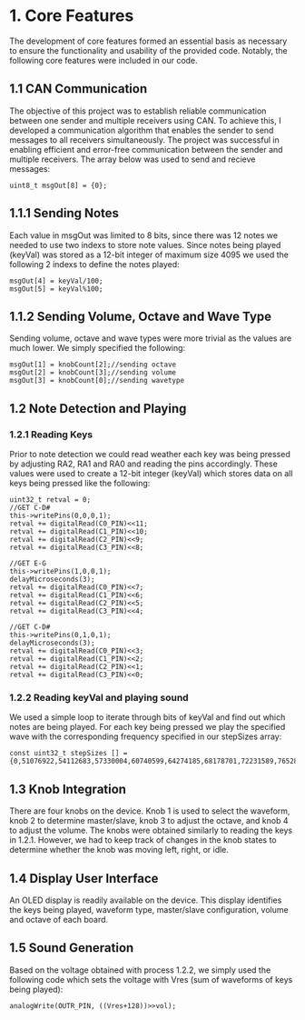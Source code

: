 # 1. Core Features

The development of core features formed an essential basis as necessary to ensure the functionality and usability of the provided code. Notably, the following core features were included in our code.

## 1.1 CAN Communication

The objective of this project was to establish reliable communication between one sender and multiple receivers using CAN. To achieve this, I developed a communication algorithm that enables the sender to send messages to all receivers simultaneously. The project was successful in enabling efficient and error-free communication between the sender and multiple receivers. The array below was used to send and recieve messages:

```uint8_t msgOut[8] = {0};```

## 1.1.1 Sending Notes

Each value in msgOut was limited to 8 bits, since there was 12 notes we needed to use two indexs to store note values. Since notes being played (keyVal) was stored as a 12-bit integer of maximum size 4095 we used the following 2 indexs to define the notes played:
```
msgOut[4] = keyVal/100;
msgOut[5] = keyVal%100;
```

## 1.1.2 Sending Volume, Octave and Wave Type

Sending volume, octave and wave types were more trivial as the values are much lower. We simply specified the following:
```
msgOut[1] = knobCount[2];//sending octave
msgOut[2] = knobCount[3];//sending volume
msgOut[3] = knobCount[0];//sending wavetype
```

## 1.2 Note Detection and Playing

### 1.2.1 Reading Keys

Prior to note detection we could read weather each key was being pressed by adjusting RA2, RA1 and RA0 and reading the pins accordingly. These values were used to create a 12-bit integer (keyVal) which stores data on all keys being pressed like the following:

```
uint32_t retval = 0;
//GET C-D#
this->writePins(0,0,0,1);
retval += digitalRead(C0_PIN)<<11;
retval += digitalRead(C1_PIN)<<10;
retval += digitalRead(C2_PIN)<<9;
retval += digitalRead(C3_PIN)<<8;

//GET E-G
this->writePins(1,0,0,1);
delayMicroseconds(3);
retval += digitalRead(C0_PIN)<<7;
retval += digitalRead(C1_PIN)<<6;
retval += digitalRead(C2_PIN)<<5;
retval += digitalRead(C3_PIN)<<4;

//GET C-D#
this->writePins(0,1,0,1);
delayMicroseconds(3);
retval += digitalRead(C0_PIN)<<3;
retval += digitalRead(C1_PIN)<<2;
retval += digitalRead(C2_PIN)<<1;
retval += digitalRead(C3_PIN)<<0;
```
### 1.2.2 Reading keyVal and playing sound

We used a simple loop to iterate through bits of keyVal and find out which notes are being played. For each key being pressed we play the specified wave with the corresponding frequency specified in our stepSizes array:

```
const uint32_t stepSizes [] = {0,51076922,54112683,57330004,60740599,64274185,68178701,72231589,76528508,81077269,85899346,91006452,96418111};
```

## 1.3 Knob Integration

There are four knobs on the device. Knob 1 is used to select the waveform, knob 2 to determine master/slave, knob 3 to adjust the octave, and knob 4 to adjust the volume. The knobs were obtained similarly to reading the keys in 1.2.1. However, we had to keep track of changes in the knob states to determine whether the knob was moving left, right, or idle.

## 1.4 Display User Interface

An OLED display is readily available on the device. This display identifies the keys being played, waveform type, master/slave configuration, volume and octave of each board.

## 1.5 Sound Generation

Based on the voltage obtained with process 1.2.2, we simply used the following code which sets the voltage with Vres (sum of waveforms of keys being played): 

```
analogWrite(OUTR_PIN, ((Vres+128))>>vol);
```

